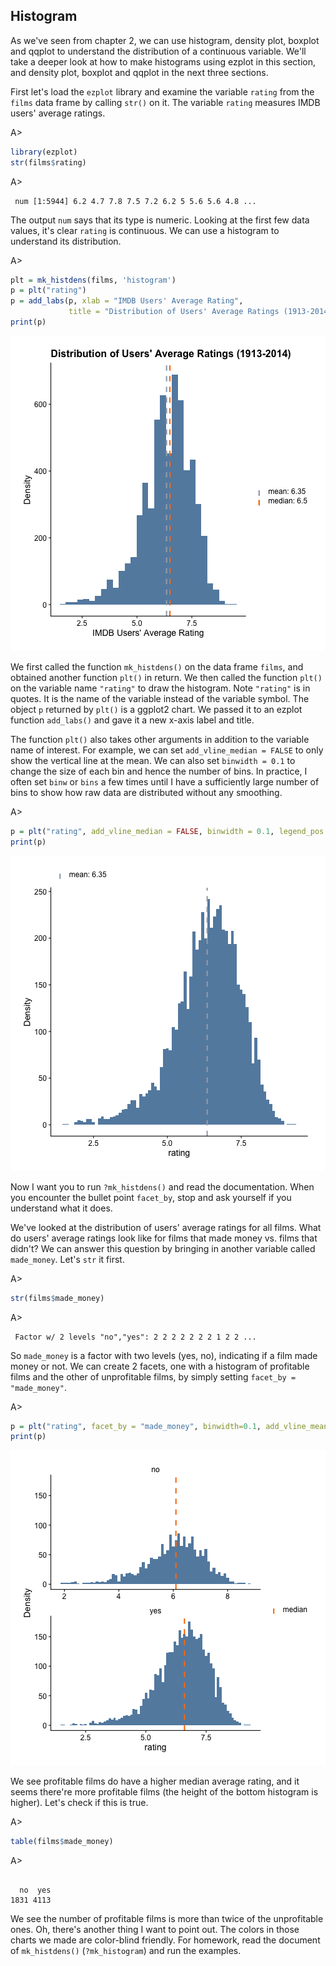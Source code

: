 ## Histogram

As we've seen from chapter 2, we can use histogram, density plot, boxplot and 
qqplot to understand the distribution of a continuous variable. We'll take a 
deeper look at how to make histograms using ezplot in this section, and density 
plot, boxplot and qqplot in the next three sections. 

First let's load the `ezplot` library and examine the variable `rating` from the `films` data frame by calling `str()` on it. The variable `rating` measures IMDB users' average ratings.

A>
```r
library(ezplot)
str(films$rating)
```

A>
```
 num [1:5944] 6.2 4.7 7.8 7.5 7.2 6.2 5 5.6 5.6 4.8 ...
```

The output `num` says that its type is numeric. Looking at the first few data values, it's clear `rating` is continuous. We can use a histogram to understand its distribution.

A>
```r
plt = mk_histdens(films, 'histogram')
p = plt("rating") 
p = add_labs(p, xlab = "IMDB Users' Average Rating", 
             title = "Distribution of Users' Average Ratings (1913-2014)")
print(p)
```

![Avg. Ratings with Mean and Median Lines](images/hist_rating_p1-1.png)

We first called the function `mk_histdens()` on the data frame `films`, and 
obtained another function `plt()` in return. We then called the function `plt()` 
on the variable name `"rating"` to draw the histogram. Note `"rating"` is in 
quotes. It is the name of the variable instead of the variable symbol. 
The object `p` returned by `plt()` is a ggplot2 chart. We passed it to an
ezplot function `add_labs()` and gave it a new x-axis label and title. 

The function `plt()` also takes other arguments in addition to the variable name
of interest. For example, we can set `add_vline_median = FALSE` to only show
the vertical line at the mean. We can also set `binwidth = 0.1` to change the size
of each bin and hence the number of bins. In practice, I often set `binw` or 
`bins` a few times until I have a sufficiently large number of bins to show how 
raw data are distributed without any smoothing.

A>
```r
p = plt("rating", add_vline_median = FALSE, binwidth = 0.1, legend_pos = "top") 
print(p)
```

![Avg. Ratings with Mean Line](images/hist_rating_p2-1.png)

Now I want you to run `?mk_histdens()` and read the documentation. When you 
encounter the bullet point `facet_by`, stop and ask yourself if you understand 
what it does. 

We've looked at the distribution of users' average ratings for all films. 
What do users' average ratings look like for films that made money vs. films 
that didn't? We can answer this question by bringing in another variable called 
`made_money`. Let's `str` it first.

A>
```r
str(films$made_money)
```

A>
```
 Factor w/ 2 levels "no","yes": 2 2 2 2 2 2 2 1 2 2 ...
```

So `made_money` is a factor with two levels (yes, no), indicating if a film made 
money or not. We can create 2 facets, one with a histogram of profitable films
and the other of unprofitable films, by simply setting `facet_by = "made_money"`.    

A>
```r
p = plt("rating", facet_by = "made_money", binwidth=0.1, add_vline_mean = F) 
print(p)
```

![Avg. Ratings of Two Film Groups](images/hist_rating_by_made_money-1.png)

We see profitable films do have a higher median average rating, and it seems
there're more profitable films (the height of the bottom histogram is higher).
Let's check if this is true.

A>
```r
table(films$made_money)
```

A>
```

  no  yes 
1831 4113 
```

We see the number of profitable films is more than twice of the unprofitable 
ones. Oh, there's another thing I want to point out. The colors in those
charts we made are color-blind friendly. For homework, read the document of
`mk_histdens()` (`?mk_histogram`) and run the examples. 
